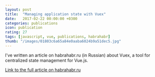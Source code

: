 ```yaml
---
layout: post
title:  "Managing application state with Vuex"
date:   2017-02-22 00:00:00 +0300
categories: publications
icon: publication
rating: 27
tags: [javascript, vue, publications, habrahabr]
thumb: "/images/01803c6a65a84e0aaba6024b9a51dec5.jpg"
---
```


I've written an article on habrahabr.ru (in Russian) about Vuex, a tool for centralized state management for Vue.js.

<a href='https://habrahabr.ru/post/322354/'>Link to the full article on habrahabr.ru</a>

